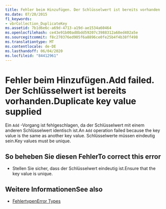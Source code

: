 ```yaml
---
title: Fehler beim Hinzufügen. Der Schlüsselwert ist bereits vorhanden.
ms.date: 07/20/2015
f1_keywords:
- vbrCollection_DuplicateKey
ms.assetid: 7b1d6e6c-a69d-4713-a19d-ae1534a60464
ms.openlocfilehash: ce43e91b00ad8bdd59207c3988312a68ed402a5e
ms.sourcegitcommit: f8c270376ed905f6a8896ce0fe25b4f4b38ff498
ms.translationtype: MT
ms.contentlocale: de-DE
ms.lasthandoff: 06/04/2020
ms.locfileid: "84412961"
---
```

# <a name="add-failed-duplicate-key-value-supplied"></a><span data-ttu-id="24e5e-103">Fehler beim Hinzufügen.</span><span class="sxs-lookup"><span data-stu-id="24e5e-103">Add failed.</span></span> <span data-ttu-id="24e5e-104">Der Schlüsselwert ist bereits vorhanden.</span><span class="sxs-lookup"><span data-stu-id="24e5e-104">Duplicate key value supplied</span></span>
<span data-ttu-id="24e5e-105">Ein `Add` -Vorgang ist fehlgeschlagen, da der Schlüsselwert mit einem anderen Schlüsselwert identisch ist.</span><span class="sxs-lookup"><span data-stu-id="24e5e-105">An `Add` operation failed because the key value is the same as another key value.</span></span> <span data-ttu-id="24e5e-106">Schlüsselwerte müssen eindeutig sein.</span><span class="sxs-lookup"><span data-stu-id="24e5e-106">Key values must be unique.</span></span>  
  
## <a name="to-correct-this-error"></a><span data-ttu-id="24e5e-107">So beheben Sie diesen Fehler</span><span class="sxs-lookup"><span data-stu-id="24e5e-107">To correct this error</span></span>  
  
- <span data-ttu-id="24e5e-108">Stellen Sie sicher, dass der Schlüsselwert eindeutig ist.</span><span class="sxs-lookup"><span data-stu-id="24e5e-108">Ensure that the key value is unique.</span></span>  
  
## <a name="see-also"></a><span data-ttu-id="24e5e-109">Weitere Informationen</span><span class="sxs-lookup"><span data-stu-id="24e5e-109">See also</span></span>

- [<span data-ttu-id="24e5e-110">Fehlertypen</span><span class="sxs-lookup"><span data-stu-id="24e5e-110">Error Types</span></span>](../programming-guide/language-features/error-types.md)
